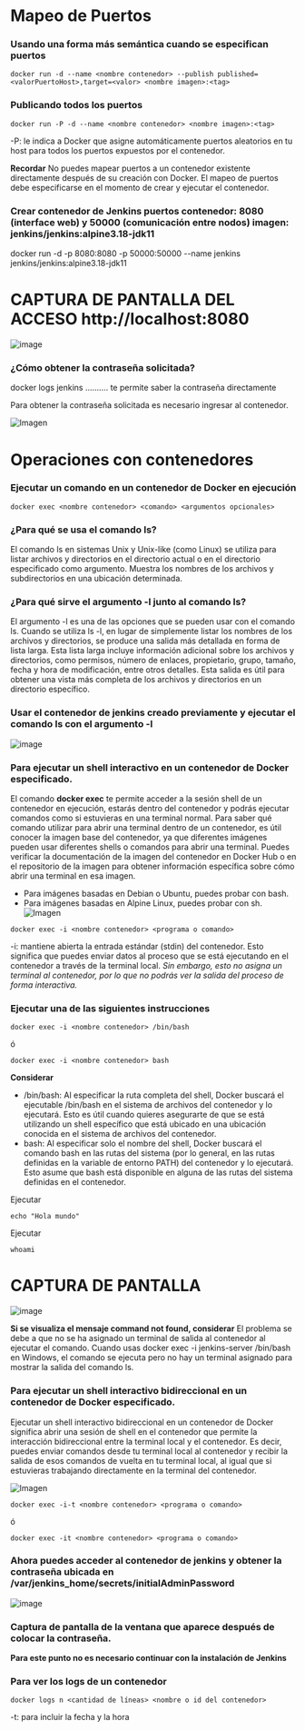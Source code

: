 # Mapeo de Puertos 
### Usando una forma más semántica cuando se especifican puertos

```
docker run -d --name <nombre contenedor> --publish published=<valorPuertoHost>,target=<valor> <nombre imagen>:<tag> 
```

### Publicando todos los puertos
```
docker run -P -d --name <nombre contenedor> <nombre imagen>:<tag> 
```
-P: le indica a Docker que asigne automáticamente puertos aleatorios en tu host para todos los puertos expuestos por el contenedor.

**Recordar**
No puedes mapear puertos a un contenedor existente directamente después de su creación con Docker. El mapeo de puertos debe especificarse en el momento de crear y ejecutar el contenedor.

### Crear contenedor de Jenkins puertos contenedor: 8080 (interface web) y 50000 (comunicación entre nodos) imagen: jenkins/jenkins:alpine3.18-jdk11

docker run -d -p 8080:8080 -p 50000:50000 --name jenkins jenkins/jenkins:alpine3.18-jdk11

# CAPTURA DE PANTALLA  DEL ACCESO http://localhost:8080
![image](https://github.com/Cesar96LAN/2024A-ISWD633-GR1/assets/119013340/f75178d2-fc15-41b1-8491-fdb2fe9f4329)

### ¿Cómo obtener la contraseña solicitada?

docker logs jenkins .......... te permite saber la contraseña directamente

Para obtener la contraseña solicitada es necesario ingresar al contenedor.

![Imagen](imagenes/jenkins.PNG)

# Operaciones con contenedores

### Ejecutar un comando en un contenedor de Docker en ejecución
```
docker exec <nombre contenedor> <comando> <argumentos opcionales>
```

### ¿Para qué se usa el comando ls?
El comando ls en sistemas Unix y Unix-like (como Linux) se utiliza para listar archivos y directorios en el directorio actual o en el directorio especificado como argumento. Muestra los nombres de los archivos y subdirectorios en una ubicación determinada.
### ¿Para qué sirve el argumento -l junto al comando ls?
El argumento -l es una de las opciones que se pueden usar con el comando ls. Cuando se utiliza ls -l, en lugar de simplemente listar los nombres de los archivos y directorios, se produce una salida más detallada en forma de lista larga. Esta lista larga incluye información adicional sobre los archivos y directorios, como permisos, número de enlaces, propietario, grupo, tamaño, fecha y hora de modificación, entre otros detalles. Esta salida es útil para obtener una vista más completa de los archivos y directorios en un directorio específico.
### Usar el contenedor de jenkins creado previamente y ejecutar el comando ls con el argumento -l

![image](https://github.com/Cesar96LAN/2024A-ISWD633-GR1/assets/119013340/5be38c6d-4339-44f3-9f5e-b2210b55154d)


### Para ejecutar un shell interactivo en un contenedor de Docker especificado.
El comando **docker exec** te permite acceder a la sesión shell de un contenedor en ejecución, estarás dentro del contenedor y podrás ejecutar comandos como si estuvieras en una terminal normal. 
Para saber qué comando utilizar para abrir una terminal dentro de un contenedor, es útil conocer la imagen base del contenedor, ya que diferentes imágenes pueden usar diferentes shells o comandos para abrir una terminal. Puedes verificar la documentación de la imagen del contenedor en Docker Hub o en el repositorio de la imagen para obtener información específica sobre cómo abrir una terminal en esa imagen.
- Para imágenes basadas en Debian o Ubuntu, puedes probar con bash.
- Para imágenes basadas en Alpine Linux, puedes probar con sh.
![Imagen](imagenes/jenkins-i.PNG)
```
docker exec -i <nombre contenedor> <programa o comando>
```
-i: mantiene abierta la entrada estándar (stdin) del contenedor. Esto significa que puedes enviar datos al proceso que se está ejecutando en el contenedor a través de la terminal local. *Sin embargo, esto no asigna un terminal al contenedor, por lo que no podrás ver la salida del proceso de forma interactiva.*

### Ejecutar una de las siguientes instrucciones
```
docker exec -i <nombre contenedor> /bin/bash 
```
ó
```
docker exec -i <nombre contenedor> bash 
```
**Considerar**
- /bin/bash: Al especificar la ruta completa del shell, Docker buscará el ejecutable /bin/bash en el sistema de archivos del contenedor y lo ejecutará. Esto es útil cuando quieres asegurarte de que se está utilizando un shell específico que está ubicado en una ubicación conocida en el sistema de archivos del contenedor. 
- bash: Al especificar solo el nombre del shell, Docker buscará el comando bash en las rutas del sistema (por lo general, en las rutas definidas en la variable de entorno PATH) del contenedor y lo ejecutará. Esto asume que bash está disponible en alguna de las rutas del sistema definidas en el contenedor.

Ejecutar
```
echo "Hola mundo"
```

Ejecutar
```
whoami
```
#  CAPTURA DE PANTALLA

![image](https://github.com/Cesar96LAN/2024A-ISWD633-GR1/assets/119013340/cca1292b-62a5-4181-ab92-399680094592)


**Si se visualiza el mensaje command not found, considerar**
El problema se debe a que no se ha asignado un terminal de salida al contenedor al ejecutar el comando. Cuando usas docker exec -i jenkins-server /bin/bash en Windows, el comando se ejecuta pero no hay un terminal asignado para mostrar la salida del comando ls.


### Para ejecutar un shell interactivo bidireccional en un contenedor de Docker especificado.
Ejecutar un shell interactivo bidireccional en un contenedor de Docker significa abrir una sesión de shell en el contenedor que permite la interacción bidireccional entre la terminal local y el contenedor. Es decir, puedes enviar comandos desde tu terminal local al contenedor y recibir la salida de esos comandos de vuelta en tu terminal local, al igual que si estuvieras trabajando directamente en la terminal del contenedor.

![Imagen](imagenes/jenkins-it.PNG)
```
docker exec -i-t <nombre contenedor> <programa o comando>
```
ó
```
docker exec -it <nombre contenedor> <programa o comando>
```

### Ahora puedes acceder al contenedor de jenkins y obtener la contraseña ubicada en /var/jenkins_home/secrets/initialAdminPassword
![image](https://github.com/Cesar96LAN/2024A-ISWD633-GR1/assets/119013340/07f45002-927e-491a-ad05-8548ebde3ab5)


### Captura de pantalla de la ventana que aparece después de colocar la contraseña.


**Para este punto no es necesario continuar con la instalación de Jenkins**


### Para ver los logs de un contenedor

```
docker logs n <cantidad de líneas> <nombre o id del contenedor> 
```
-t: para incluir la fecha y la hora





